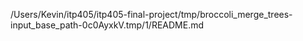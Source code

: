 /Users/Kevin/itp405/itp405-final-project/tmp/broccoli_merge_trees-input_base_path-0c0AyxkV.tmp/1/README.md